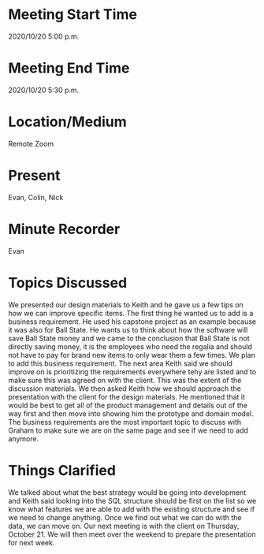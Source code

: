 # Meeting Start Time
2020/10/20 5:00 p.m.

# Meeting End Time
2020/10/20 5:30 p.m.
# Location/Medium
Remote Zoom

# Present
Evan, Colin, Nick

# Minute Recorder
Evan

# Topics Discussed
We presented our design materials to Keith and he gave us a few tips on how we can improve specific items. The first thing he wanted us to add is a business requirement.
He used his capstone project as an example because it was also for Ball State. He wants us to think about how the software will save Ball State money and we came to the conclusion
that Ball State is not directly saving money, it is the employees who need the regalia and should not have to pay for brand new items to only wear them a few times. We plan to add this
business requirement. The next area Keith said we should improve on is prioritizing the requirements everywhere tehy are listed and to make sure this was agreed on with the client.
This was the extent of the discussion materials. We then asked Keith how we should approach the presentation with the client for the design materials. He mentioned that it would be best
to get all of the product management and details out of the way first and then move into showing him the prototype and domain model. The business requirements are the most
important topic to discuss with Graham to make sure we are on the same page and see if we need to add anymore. 

# Things Clarified
We talked about what the best strategy would be going into development and Keith said looking into the SQL structure should be first on the list so we know what features we are
able to add with the existing structure and see if we need to change anything. Once we find out what we can do with the data, we can move on. Our next meeting is with the client
on Thursday, October 21. We will then meet over the weekend to prepare the presentation for next week.
